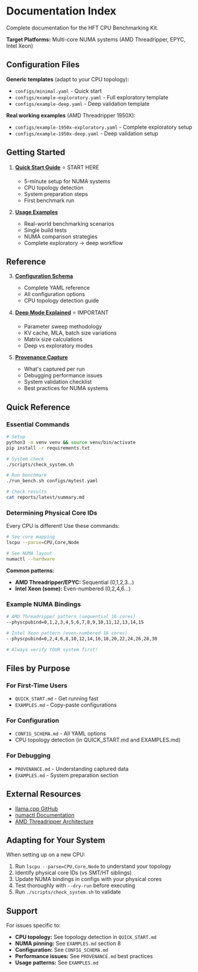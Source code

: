 # Documentation Index

Complete documentation for the HFT CPU Benchmarking Kit.

**Target Platforms:** Multi-core NUMA systems (AMD Threadripper, EPYC, Intel Xeon)

## Configuration Files

**Generic templates** (adapt to your CPU topology):
- `configs/minimal.yaml` - Quick start
- `configs/example-exploratory.yaml` - Full exploratory template
- `configs/example-deep.yaml` - Deep validation template

**Real working examples** (AMD Threadripper 1950X):
- `configs/example-1950x-exploratory.yaml` - Complete exploratory setup
- `configs/example-1950x-deep.yaml` - Deep validation setup

## Getting Started

1. **[Quick Start Guide](QUICK_START.md)** ⭐ START HERE
   - 5-minute setup for NUMA systems
   - CPU topology detection
   - System preparation steps
   - First benchmark run

2. **[Usage Examples](EXAMPLES.md)**
   - Real-world benchmarking scenarios
   - Single build tests
   - NUMA comparison strategies
   - Complete exploratory → deep workflow

## Reference

3. **[Configuration Schema](CONFIG_SCHEMA.md)**
   - Complete YAML reference
   - All configuration options
   - CPU topology detection guide

4. **[Deep Mode Explained](DEEP_MODE.md)** ⭐ IMPORTANT
   - Parameter sweep methodology
   - KV cache, MLA, batch size variations
   - Matrix size calculations
   - Deep vs exploratory modes

5. **[Provenance Capture](PROVENANCE.md)**
   - What's captured per run
   - Debugging performance issues
   - System validation checklist
   - Best practices for NUMA systems

## Quick Reference

### Essential Commands

```bash
# Setup
python3 -m venv venv && source venv/bin/activate
pip install -r requirements.txt

# System check
./scripts/check_system.sh

# Run benchmark
./run_bench.sh configs/mytest.yaml

# Check results
cat reports/latest/summary.md
```

### Determining Physical Core IDs

Every CPU is different! Use these commands:

```bash
# See core mapping
lscpu --parse=CPU,Core,Node

# See NUMA layout
numactl --hardware
```

**Common patterns:**
- **AMD Threadripper/EPYC:** Sequential (0,1,2,3...)
- **Intel Xeon (some):** Even-numbered (0,2,4,6...)

### Example NUMA Bindings

```bash
# AMD Threadripper pattern (sequential 16 cores)
--physcpubind=0,1,2,3,4,5,6,7,8,9,10,11,12,13,14,15

# Intel Xeon pattern (even-numbered 16 cores)
--physcpubind=0,2,4,6,8,10,12,14,16,18,20,22,24,26,28,30

# Always verify YOUR system first!
```

## Files by Purpose

### For First-Time Users

- `QUICK_START.md` - Get running fast
- `EXAMPLES.md` - Copy-paste configurations

### For Configuration

- `CONFIG_SCHEMA.md` - All YAML options
- CPU topology detection (in QUICK_START.md and EXAMPLES.md)

### For Debugging

- `PROVENANCE.md` - Understanding captured data
- `EXAMPLES.md` - System preparation section

## External Resources

- [llama.cpp GitHub](https://github.com/ggerganov/llama.cpp)
- [numactl Documentation](https://linux.die.net/man/8/numactl)
- [AMD Threadripper Architecture](https://www.amd.com/en/products/processors/ryzen-threadripper)

## Adapting for Your System

When setting up on a new CPU:

1. Run `lscpu --parse=CPU,Core,Node` to understand your topology
2. Identify physical core IDs (vs SMT/HT siblings)
3. Update NUMA bindings in configs with your physical cores
4. Test thoroughly with `--dry-run` before executing
5. Run `./scripts/check_system.sh` to validate

## Support

For issues specific to:

- **CPU topology:** See topology detection in `QUICK_START.md`
- **NUMA pinning:** See `EXAMPLES.md` section 8
- **Configuration:** See `CONFIG_SCHEMA.md`
- **Performance issues:** See `PROVENANCE.md` best practices
- **Usage patterns:** See `EXAMPLES.md`
